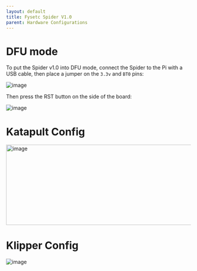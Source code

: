 ```yaml
---
layout: default 
title: Fysetc Spider V1.0
parent: Hardware Configurations
---
```


# DFU mode

To put the Spider v1.0 into DFU mode, connect the Spider to the Pi with a USB cable, then place a jumper on the `3.3v` and `BT0` pins:

![image](https://github.com/user-attachments/assets/6f899861-427a-4821-bf56-d2b90bcae354)

Then press the RST button on the side of the board:

![image](https://github.com/user-attachments/assets/d57423c7-087f-459d-9a81-f9efdcb66500)



# Katapult Config

<img width="766" height="219" alt="image" src="https://github.com/user-attachments/assets/6e248ac1-e9c3-4260-bb5e-5aa6a60d9490" />


# Klipper Config

![image](https://github.com/user-attachments/assets/98bd3193-6713-4daf-8408-550105267088)


